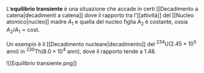 L'**equilibrio transiente** è una situazione che accade in certi [[Decadimento a catena|decadimenti a catena]] dove il rapporto tra l'[[attività]] del [[Nucleo atomico|nucleo]] madre $A_{1}$ e quella del nucleo figlia $A_{2}$ è costante, ossia $A_{2}/A_1=\text{cost}$.

Un esempio è il [[Decadimento nucleare|decadimento]] del $^{234}\text{U}(2.45\times10^{5}\text{ anni})$ in $^{230}\text{Th}(8.0\times10^{4}\text{ anni})$, dove il rapporto tende a 1.48.

![[Equilibrio transiente.png]]